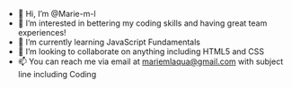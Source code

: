 - 👋 Hi, I’m @Marie-m-l
- 👀 I’m interested in bettering my coding skills and having great team experiences!
- 🌱 I’m currently learning JavaScript Fundamentals 
- 💞️ I’m looking to collaborate on anything including HTML5 and CSS
- 📫 You can reach me via email at mariemlaqua@gmail.com with subject line including Coding

<!---
Marie-m-l/Marie-m-l is a ✨ special ✨ repository because its `README.md` (this file) appears on your GitHub profile.
You can click the Preview link to take a look at your changes.
--->
